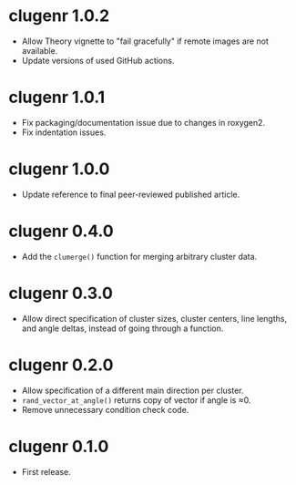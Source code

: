 # clugenr 1.0.2

* Allow Theory vignette to "fail gracefully" if remote images are not available.
* Update versions of used GitHub actions.

# clugenr 1.0.1

* Fix packaging/documentation issue due to changes in roxygen2.
* Fix indentation issues.

# clugenr 1.0.0

* Update reference to final peer-reviewed published article.

# clugenr 0.4.0

* Add the `clumerge()` function for merging arbitrary cluster data.

# clugenr 0.3.0

* Allow direct specification of cluster sizes, cluster centers, line lengths,
  and angle deltas, instead of going through a function.

# clugenr 0.2.0

* Allow specification of a different main direction per cluster.
* `rand_vector_at_angle()` returns copy of vector if angle is ≈0.
* Remove unnecessary condition check code.

# clugenr 0.1.0

* First release.
